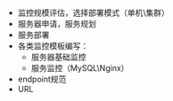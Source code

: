 ###
- 监控规模评估，选择部署模式（单机\集群）
- 服务器申请，服务规划
- 服务部署
- 各类监控模板编写：
  - 服务器基础监控
  - 服务监控（MySQL\Nginx）
- endpoint规范
- URL
